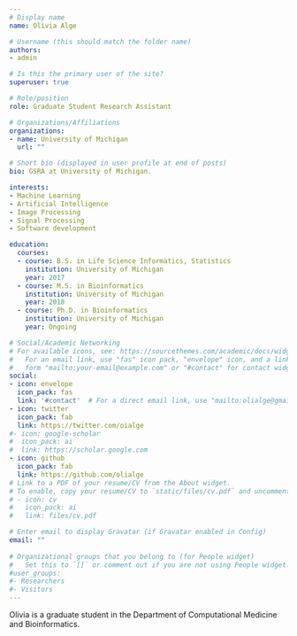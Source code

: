 ```yaml
---
# Display name
name: Olivia Alge

# Username (this should match the folder name)
authors:
- admin

# Is this the primary user of the site?
superuser: true

# Role/position
role: Graduate Student Research Assistant

# Organizations/Affiliations
organizations:
- name: University of Michigan
  url: ""

# Short bio (displayed in user profile at end of posts)
bio: GSRA at University of Michigan.

interests:
- Machine Learning
- Artificial Intelligence
- Image Processing
- Signal Processing
- Software development

education:
  courses:
  - course: B.S. in Life Science Informatics, Statistics
    institution: University of Michigan
    year: 2017
  - course: M.S. in Bioinformatics
    institution: University of Michigan
    year: 2018
  - course: Ph.D. in Bioinformatics
    institution: University of Michigan
    year: Ongoing

# Social/Academic Networking
# For available icons, see: https://sourcethemes.com/academic/docs/widgets/#icons
#   For an email link, use "fas" icon pack, "envelope" icon, and a link in the
#   form "mailto:your-email@example.com" or "#contact" for contact widget.
social:
- icon: envelope
  icon_pack: fas
  link: '#contact'  # For a direct email link, use "mailto:olialge@gmail.com".
- icon: twitter
  icon_pack: fab
  link: https://twitter.com/oialge
#- icon: google-scholar
#  icon_pack: ai
#  link: https://scholar.google.com
- icon: github
  icon_pack: fab
  link: https://github.com/olialge
# Link to a PDF of your resume/CV from the About widget.
# To enable, copy your resume/CV to `static/files/cv.pdf` and uncomment the lines below.  
# - icon: cv
#   icon_pack: ai
#   link: files/cv.pdf

# Enter email to display Gravatar (if Gravatar enabled in Config)
email: ""
  
# Organizational groups that you belong to (for People widget)
#   Set this to `[]` or comment out if you are not using People widget.  
#user_groups:
#- Researchers
#- Visitors
---
```

Olivia is a graduate student in the Department of Computational Medicine and Bioinformatics.
